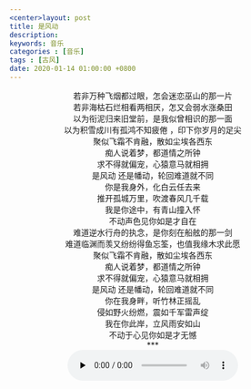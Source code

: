 ```yaml
---
<center>layout: post
title: 是风动
description: 
keywords: 音乐
categories : [音乐]
tags : [古风]
date: 2020-01-14 01:00:00 +0800
---
```


<center>若非万种飞烟都过眼，怎会迷恋巫山的那一片</center>
<center>若非海枯石烂相看两相厌，怎又会弱水涨桑田</center>

<center>以为衔泥归来旧堂前，是我似曾相识的那一面</center>


<center>以为积雪成川有孤鸿不知疲倦 ，印下你岁月的足尖

<center>聚似飞霜不肯融，散如尘埃各西东

<center>痴人说着梦，都道情之所钟

<center>求不得就偏宠，心猿意马就相拥

<center>是风动 还是幡动，轮回难道就不同

<center>你是我身外，化白云任去来

<center>推开孤城万里，吹渡春风几千载

<center>我是你途中，有青山撞入怀

<center>不动声色见你如是才自在

<center>难道逆水行舟的执念，是你刻在船舷的那一剑

<center>难道临渊而羡又纷纷得鱼忘筌，也值我缘木求此愿 

<center>聚似飞霜不肯融，散如尘埃各西东

<center>痴人说着梦，都道情之所钟

<center>求不得就偏宠，心猿意马就相拥

<center>是风动 还是幡动，轮回难道就不同

<center>你在我身畔，听竹林正摇乱

<center>侵如野火纷燃，震如千军雷声绽

<center>我在你此岸，立风雨安如山
<center>不动于心见你如是才无憾</center>
***



<center><audio controls="" loop="false" preload="none">
    <source src="https://pro-file.xiaoheiban.cn/202001/c1f99127-efb3-41e8-a57c-ed2610dbe132.mp3" type="audio/mp3">
</audio>